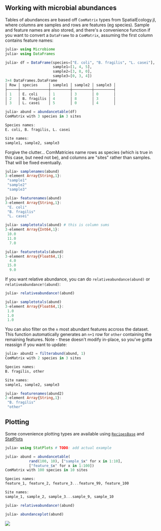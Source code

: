 ## Working with microbial abundances

Tables of abundances are based off `ComMatrix` types from SpatialEcology.jl,
where columns are samples and rows are features (eg species). Sample and feature
names are also stored, and there's a convenience function if you want to convert
a `DataFrame` to a `ComMatrix`, assuming the first column contains feature
names:

```julia
julia> using Microbiome
julia> using DataFrames

julia> df = DataFrame(species=["E. coli", "B. fragilis", "L. casei"],
                      sample1=[1, 4, 5],
                      sample2=[3, 8, 0],
                      sample3=[0, 3, 4])
3×4 DataFrames.DataFrame
│ Row │ species     │ sample1 │ sample2 │ sample3 │
├─────┼─────────────┼─────────┼─────────┼─────────┤
│ 1   │ E. coli     │ 1       │ 3       │ 0       │
│ 2   │ B. fragilis │ 4       │ 8       │ 3       │
│ 3   │ L. casei    │ 5       │ 0       │ 4       │

julia> abund = abundancetable(df)
ComMatrix with 3 species in 3 sites

Species names:
E. coli, B. fragilis, L. casei

Site names:
sample1, sample2, sample3
```

Forgive the clutter... ComMatricies name rows as species (which is true in this
case, but need not be), and columns are "sites" rather than samples. That will
be fixed eventually.

```julia
julia> samplenames(abund)
3-element Array{String,1}:
 "sample1"
 "sample2"
 "sample3"

julia> featurenames(abund)
3-element Array{String,1}:
 "E. coli"
 "B. fragilis"
 "L. casei"

julia> sampletotals(abund) # this is column sums
3-element Array{Int64,1}:
 10.0
 11.0
  7.0

julia> featuretotals(abund)
3-element Array{Float64,1}:
  4.0
 15.0
  9.0
```


If you want relative abundance, you can do `relativeabundance(abund)` or
`relativeabundance!(abund)`:

```julia
julia> relativeabundance!(abund)

julia> sampletotals(abund)
3-element Array{Float64,1}:
 1.0
 1.0
 1.0
 ```

You can also filter on the `n` most abundant features accross the dataset. This
function automatically generates an `n+1` row for `other` containing the
remaining features. Note - these doesn't modify in-place, so you've gotta
reassign if you want to update:

```julia
julia> abund2 = filterabund(abund, 1)
ComMatrix with 2 species in 3 sites

Species names:
B. fragilis, other

Site names:
sample1, sample2, sample3

julia> featurenames(abund2)
2-element Array{String,1}:
 "B. fragilis"
 "other"
 ```

## Plotting

Some convenience plotting types are available using [`RecipesBase`][1] and
[StatPlots][2]

[1]: https://github.com/juliaplots/recipesbase.jl
[2]: https://github.com/juliaplots/StatPlots.jl

```julia
julia> using StatPlots # TODO: add actual example

julia> abund = abundancetable(
           rand(100, 10), ["sample_$x" for x in 1:10],
           ["feature_$x" for x in 1:100])
ComMatrix with 100 species in 10 sites

Species names:
feature_1, feature_2, feature_3...feature_99, feature_100

Site names:
sample_1, sample_2, sample_3...sample_9, sample_10

julia> relativeabundance!(abund)

julia> abundanceplot(abund)
```

![](/img/abundanceplot.png)
